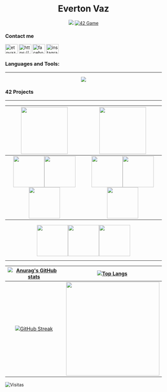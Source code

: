 <h1 align="center">Everton Vaz</h1>
<div align="center">

![](https://komarev.com/ghpvc/?username=evertonvaz&color=blue&style=flat-square)
[![42 Game](https://img.shields.io/badge/Game-profile-0a66c2?style=flat-square&logo=42&logoColor=white)](https://game.42sp.org.br/cadet/egeraldo)

</div>
<p align="center" >
<!---
  <a href="https://github.com/JaeSeoKim/badge42"><img src="https://badge42.vercel.app/api/v2/clk1frjdc004908mhk2togjaz/stats?cursusId=21&coalitionId=undefined" alt="egeraldo's 42 stats" /></a>
-->
</p>
<h3>Contact me</h3>
<p align="left">
<a href="https://etovaz.web@gmail.com" target="blank"><img align="center" src="https://img.icons8.com/color/344/gmail-new.png" alt="etovaz.web@gmail.com" height="30" width="40" /></a>
<a href="https://www.linkedin.com/in/etovaz/" target="blank"><img align="center" src="https://raw.githubusercontent.com/rahuldkjain/github-profile-readme-generator/master/src/images/icons/Social/linked-in-alt.svg" alt="https://www.linkedin.com/in/everton-vaz-181b8017a/" height="30" width="40" /></a>
<a href="https://fb.com/etovaz" target="blank"><img align="center" src="https://raw.githubusercontent.com/rahuldkjain/github-profile-readme-generator/master/src/images/icons/Social/facebook.svg" alt="facebook.com/etovaz" height="30" width="40" /></a>
<a href="https://instagram.com/etovaz" target="blank"><img align="center" src="https://raw.githubusercontent.com/rahuldkjain/github-profile-readme-generator/master/src/images/icons/Social/instagram.svg" alt="instagram.com/etovaz" height="30" width="40" /></a>
</p>

<h3 align="left">Languages and Tools:</h3>

---
<p align="center">
  <a href="https://skillicons.dev">
    <img src="https://skillicons.dev/icons?i=javascript,angular,typescript,c,git,python,django,tensorflow,dotnet,linux,mysql,postgresql" />
  </a>
</p>

<h3 align="left">42 Projects</h3>

---
<div align="center">

[<img src=https://game.42sp.org.br/static/assets/achievements/phase_onem.png width=150/>](https://github.com/EvertonVaz)|[<img src=https://game.42sp.org.br/static/assets/achievements/phase_twon.png width=150/>](https://github.com/EvertonVaz)
:---: | :---:
[<img src=https://game.42sp.org.br/static/assets/achievements/libftm.png width=100/>](https://github.com/EvertonVaz/42sp/tree/main/libft)[<img src=https://game.42sp.org.br/static/assets/achievements/get_next_linem.png width=100/>](https://github.com/EvertonVaz/42sp/tree/main/get_next_line)[<img src=https://game.42sp.org.br/static/assets/achievements/ft_printfm.png width=100/>](https://github.com/EvertonVaz/42sp/tree/main/ft_printf)|[<img src=https://game.42sp.org.br/static/assets/achievements/push_swapm.png width=100/>](https://github.com/EvertonVaz/42sp/tree/main/push_swap)[<img src=https://game.42sp.org.br/static/assets/achievements/minishellm.png width=100/>](https://github.com/EvertonVaz/minishell)[<img src=https://game.42sp.org.br/static/assets/achievements/philosophersm.png width=100/>](https://github.com/EvertonVaz/philosophers)
[<img src=https://game.42sp.org.br/static/assets/achievements/born2berootm.png width=100/>](https://github.com/EvertonVaz)[<img src=https://game.42sp.org.br/static/assets/achievements/fract-olm.png width=100/>](https://github.com/EvertonVaz/42sp/tree/main/fractol)[<img src=https://game.42sp.org.br/static/assets/achievements/minitalkm.png width=100/>](https://github.com/EvertonVaz/42sp/tree/main/minitalk)
</div>

---

[![Anurag's GitHub stats](https://github-readme-stats.vercel.app/api?username=evertonvaz&show_icons=true&theme=gotham&locale=pt-br&hide_border=true)](https://github.com/anuraghazra/github-readme-stats)|[![Top Langs](https://github-readme-stats.vercel.app/api/top-langs/?username=evertonvaz&show_icons=true&theme=gotham&locale=pt-br&hide_border=true)](https://github.com/anuraghazra/github-readme-stats)
:---: | :---:
[![GitHub Streak](https://github-readme-streak-stats.herokuapp.com/?user=evertonvaz&theme=gotham&&area=true&hide_border=true)](https://git.io/streak-stats)|<img align="right" width="300" src="https://i2.wp.com/allhtaccess.info/wp-content/uploads/2018/03/programming.gif?fit=1281%2C716&ssl=1" />
![Visitas](https://profile-counter.glitch.me/evertonvaz/count.svg)



<!--
**EvertonVaz/EvertonVaz** is a ✨ _special_ ✨ repository because its `README.md` (this file) appears on your GitHub profile.

Here are some ideas to get you started:

- 🔭 I’m currently working on ...
- 🌱 I’m currently learning ...
- 👯 I’m looking to collaborate on ...
- 🤔 I’m looking for help with ...
- 💬 Ask me about ...
- 📫 How to reach me: ...
- 😄 Pronouns: ...
- ⚡ Fun fact: ...
-->
